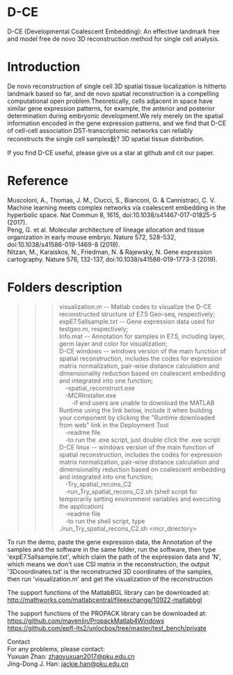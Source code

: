 # D-CE
D-CE (Developmental Coalescent Embedding): An effective landmark free and model free de novo 3D reconstruction method for single cell analysis.

# Introduction
De novo reconstruction of single cell 3D spatial tissue localization is hitherto landmark based so far, and de novo spatial reconstruction is a compelling computational open problem.Theoretically, cells adjacent in space have similar gene expression patterns, for example, the anterior and posterior determination during embryonic development.We rely merely on the spatial information encoded in the gene expression patterns, and we find that D-CE of cell-cell association DST-transcriptomic networks can reliably reconstructs the single cell samples鈥? 3D spatial tissue distribution. 

If you find D-CE useful, please give us a star at github and cit our paper.


# Reference
Muscoloni, A., Thomas, J. M., Ciucci, S., Bianconi, G. & Cannistraci, C. V. Machine learning meets complex networks via coalescent embedding in the hyperbolic space. Nat Commun 8, 1615, doi:10.1038/s41467-017-01825-5 (2017).  
Peng, G. et al. Molecular architecture of lineage allocation and tissue organization in early mouse embryo. Nature 572, 528-532, doi:10.1038/s41586-019-1469-8 (2019).  
Nitzan, M., Karaiskos, N., Friedman, N. & Rajewsky, N. Gene expression cartography. Nature 576, 132-137, doi:10.1038/s41586-019-1773-3 (2019).  

# Folders description
>>>	visualization.m -- Matlab codes to visualize the D-CE reconstructed structure of E7.5 Geo-seq, respectively;  
	expE7.5allsample.txt  -- Gene expression data used for testgeo.m, respectively;  
	Info.mat -- Annotation for samples in E7.5, including layer, germ layer and color for visualization;  
	D-CE windows -- windows version of the main function of spatial reconstruction, includes the codes for expression matrix normalization, pair-wise distance calculation and dimensionality reduction based on coalescent embedding and integrated into one function;  
&emsp;-spatial_reconstruct.exe  
&emsp;-MCRInstaller.exe   
&emsp;&emsp;-if end users are unable to download the MATLAB Runtime using the link below, include it when building your component by clicking the "Runtime downloaded from web" link in the Deployment Tool  
&emsp;-readme file   
&emsp;-to run the .exe script, just double click the .exe script  
>>>         D-CE linux -- windows version of the main function of spatial reconstruction, includes the codes for expression matrix normalization, pair-wise distance calculation and dimensionality reduction based on coalescent embedding and integrated into one function;  
&emsp;-Try_spatial_recons_C2  
&emsp;-run_Try_spatial_recons_C2.sh (shell script for temporarily setting environment variables and executing the application)  
&emsp;-readme file  
&emsp;-to run the shell script, type ./run_Try_spatial_recons_C2.sh <mcr_directory>  

To run the demo, paste the gene expression data, the Annotation of the samples and the software in the same folder, run the software, then type 'expE7.5allsample.txt', which claim the path of the expression data and 'N', which means we don't use CSI matrix in the reconstruction, the output '3Dcoordinates.txt' is the reconstructed 3D coordinates of the samples, then run 'visualization.m' and get the visualization of the reconstruction  

The support functions of the MatlabBGL library can be downloaded at:
http://mathworks.com/matlabcentral/fileexchange/10922-matlabbgl

The support functions of the PROPACK library can be downloaded at:
https://github.com/mavenlin/PropackMatlab4Windows
https://github.com/epfl-lts2/unlocbox/tree/master/test_bench/private

Contact  
For any problems, please contact:  
Yuxuan Zhao: zhaoyuxuan2017@pku.edu.cn  
Jing-Dong J. Han: jackie.han@pku.edu.cn  
